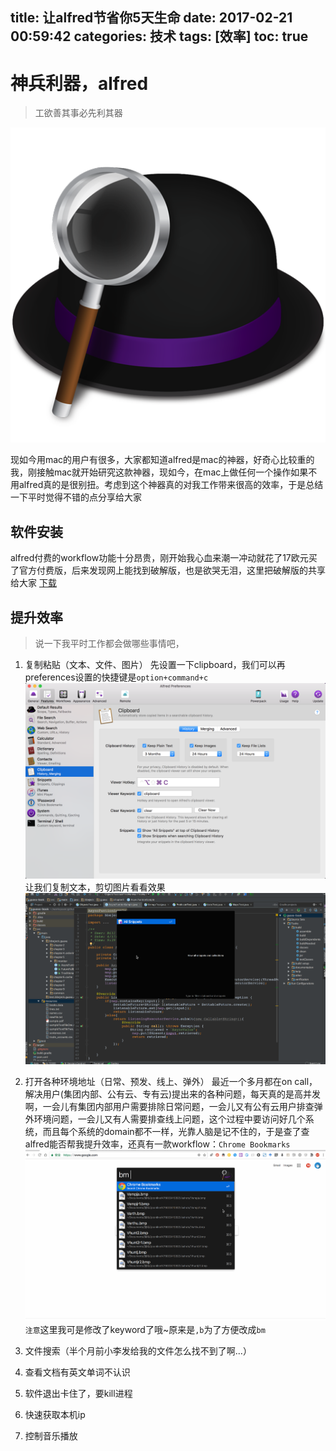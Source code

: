 title: 让alfred节省你5天生命
date: 2017-02-21 00:59:42
categories: 技术
tags: [效率]
toc: true
---
# 神兵利器，alfred
> 工欲善其事必先利其器

![让alfred节省你5天生命](让alfred节省你5天生命/appicon.png)

现如今用mac的用户有很多，大家都知道alfred是mac的神器，好奇心比较重的我，刚接触mac就开始研究这款神器，现如今，在mac上做任何一个操作如果不用alfred真的是很别扭。考虑到这个神器真的对我工作带来很高的效率，于是总结一下平时觉得不错的点分享给大家

## 软件安装
alfred付费的workflow功能十分昂贵，刚开始我心血来潮一冲动就花了17欧元买了官方付费版，后来发现网上能找到破解版，也是欲哭无泪，这里把破解版的共享给大家 [下载](www.baidu.com)

## 提升效率
> 说一下我平时工作都会做哪些事情吧，

1. 复制粘贴（文本、文件、图片）
先设置一下clipboard，我们可以再preferences设置的快捷键是`option+command+c`
![让alfred节省你5天生命](让alfred节省你5天生命/clipboard.png)
让我们复制文本，剪切图片看看效果
![让alfred节省你5天生命](让alfred节省你5天生命/clipboard2.gif)

2. 打开各种环境地址（日常、预发、线上、弹外）
最近一个多月都在on call，解决用户(集团内部、公有云、专有云)提出来的各种问题，每天真的是高并发啊，一会儿有集团内部用户需要排除日常问题，一会儿又有公有云用户排查弹外环境问题，一会儿又有人需要排查线上问题，这个过程中要访问好几个系统，而且每个系统的domain都不一样，光靠人脑是记不住的，于是查了查alfred能否帮我提升效率，还真有一款workflow：`Chrome Bookmarks`
![让alfred节省你5天生命](让alfred节省你5天生命/bookmarket.gif)
`注意`这里我可是修改了keyword了哦~原来是`,b`为了方便改成`bm`

3. 文件搜索（半个月前小李发给我的文件怎么找不到了啊...）
4. 查看文档有英文单词不认识
5. 软件退出卡住了，要kill进程
6. 快速获取本机ip
7. 控制音乐播放
